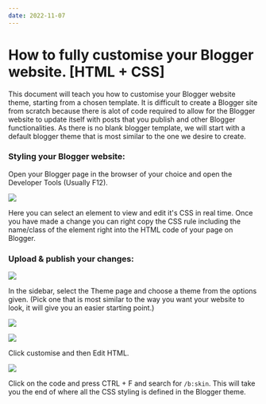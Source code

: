 ```yaml
---
date: 2022-11-07
---
```

# How to fully customise your Blogger website. \[HTML + CSS]
This document will teach you how to customise your Blogger website theme, starting from a chosen template. It is difficult to create a Blogger site from scratch because there is alot of code required to allow for the Blogger website to update itself with posts that you publish and other Blogger functionalities. As there is no blank blogger template, we will start with a default blogger theme that is most similar to the one we desire to create.

### Styling your Blogger website:

Open your Blogger page in the browser of your choice and open the Developer Tools (Usually F12).

[![](https://blogger.googleusercontent.com/img/a/AVvXsEgsRyFI-FkWotKvjgpQ0UqQFBmMalKBIBrBo5xwwEn4vpjOYS4QTtU2qW_xD2ryBaP1QtQWUtCx0nfpx7nmzEbXfdPyiqt7TbpKOPyjf3Os1L3kph4uPgOf3V8bixtAztK2pBX77WhYpmnh-lr6bj_lbMKa1jpL_hnMHww6d0xrhCl9ZhuPdJz1BS5CUA)](https://www.blogger.com/u/1/blog/post/edit/5175033775044694573/5540027635513831607?hl=en-GB#)

Here you can select an element to view and edit it's CSS in real time. Once you have made a change you can right copy the CSS rule including the name/class of the element right into the HTML code of your page on Blogger.

### Upload & publish your changes:

[![](https://blogger.googleusercontent.com/img/a/AVvXsEgGeIAO3_Wks6kiwu9TiGrN2sUQEHDEoKtw-O9S60BvF1a1hIo2-4HUqfgjrOILXDl4pe7trF9anb__vC4YmaaEBIvhUDFWUgxbS-mNa-6CwX_oJufhczldYFmyL5T2llj5ic11KfTBZyLv8ywLUSxwlpLv0H3ocEfcGKjsog4BaNuPQsXgaySfrc7GEg)](https://www.blogger.com/u/1/blog/post/edit/5175033775044694573/5540027635513831607?hl=en-GB#)

In the sidebar, select the Theme page and choose a theme from the options given. (Pick one that is most similar to the way you want your website to look, it will give you an easier starting point.)

[![](https://blogger.googleusercontent.com/img/a/AVvXsEjJcMyKewI_7Bbkk0BDjzABilGfB4dHTyz1aNU7zzcjcQ7LCmfACijrmKLCen9qwLwbuUWDaABV6fiK411AZ-l6423GFWFlkXMeyd-itNfYL8gJAJkG5YiVUiiSUJtLW3g8d3EgxeygBuwElJFx0VIIZ3_pxHFCxdkcqKcSCjCO_6Aej0sf8SNEnVlMXA)](https://www.blogger.com/u/1/blog/post/edit/5175033775044694573/5540027635513831607?hl=en-GB#)

[](https://www.blogger.com/u/1/blog/post/edit/5175033775044694573/5540027635513831607?hl=en-GB#)[![](https://blogger.googleusercontent.com/img/a/AVvXsEjTOU90DZctO9W1D7EEySTPlIlO4nEljc9D1Nkvu4W68z_3txQ1EJxDVCF7wTJ3PxNHOUT3ubxss0qi1fFT_gVLGBFM-payJMF7J0xKg04F9N5oUgojnIxFIYoCs00yawUOiHBXoJcnvYiytMhAfLcR_JY50CJ2Q6cqUkwRASOrVRCyCAF71s__VEo60Q)](https://www.blogger.com/u/1/blog/post/edit/5175033775044694573/5540027635513831607?hl=en-GB#)

  
Click customise and then Edit HTML.

  

[![](https://blogger.googleusercontent.com/img/a/AVvXsEiAZDYUxA6vFcjgefVL-G9MDxcEAouHSJyeCWnk_iVpWkVVBytZpbSrHiMG0C0rRM6l-6WtobiNzgbj8ufBgugbh5OTXNzZBcfA8IQ5AJW0sC2DCZz_WPx47nyr-EiFjusx5bREnnE7_A0MBSnFkR3Ne_HGLMtB9OXmu-H1qheg_NH_F1T--C6D21-MXQ)](https://www.blogger.com/u/1/blog/post/edit/5175033775044694573/5540027635513831607?hl=en-GB#)

  
Click on the code and press CTRL + F and search for `/b:skin`. This will take you the end of where all the CSS styling is defined in the Blogger theme.